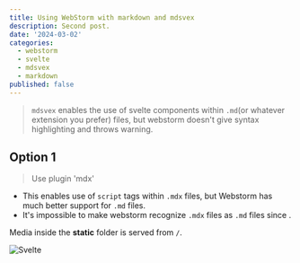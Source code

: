 ```yaml
---
title: Using WebStorm with markdown and mdsvex
description: Second post.
date: '2024-03-02'
categories:
  - webstorm
  - svelte
  - mdsvex
  - markdown
published: false
---
```


> `mdsvex` enables the use of svelte components within `.md`(or whatever extension you prefer) files, but webstorm
> doesn't give syntax highlighting and throws warning.

## Option 1

> Use plugin 'mdx'

- This enables use of `script` tags within `.mdx` files, but Webstorm has much better support for `.md` files.
- It's impossible to make webstorm recognize `.mdx` files as `.md` files since .

Media inside the **static** folder is served from `/`.

![Svelte](/favicon.png)
